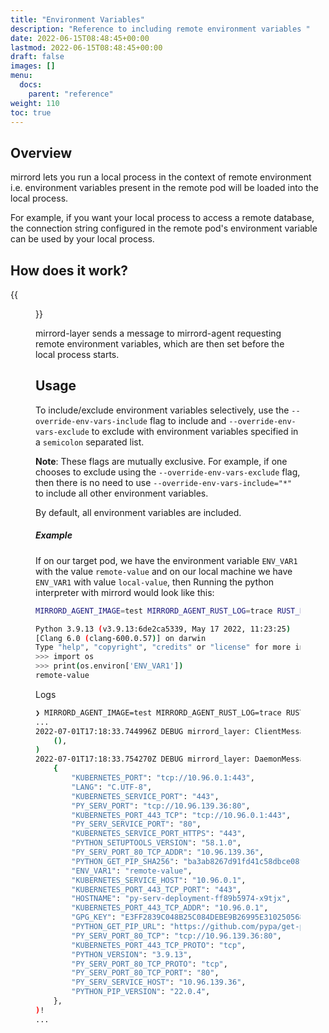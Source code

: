 ```yaml
---
title: "Environment Variables"
description: "Reference to including remote environment variables "
date: 2022-06-15T08:48:45+00:00
lastmod: 2022-06-15T08:48:45+00:00
draft: false
images: []
menu:
  docs:
    parent: "reference"
weight: 110
toc: true
---
```


## Overview

mirrord lets you run a local process in the context of remote environment i.e. environment variables present in the
remote pod will be loaded into the local process.

For example, if you want your local process to access a remote database, the connection string configured in the remote pod's environment variable can be used by your local process.

## How does it work?

{{<figure src="mirrord-env-vars.png" alt="mirrord - fileops" class="white-background center large-width">}}

mirrord-layer sends a message to mirrord-agent requesting remote environment variables, which are then set before the local process starts.

## Usage

To include/exclude environment variables selectively, use the `--override-env-vars-include` flag to include and `--override-env-vars-exclude` to exclude with environment variables specified in a `semicolon` separated list.

**Note**: These flags are mutually exclusive. For example, if one chooses to exclude using the `--override-env-vars-exclude` flag, then there is no need to use `--override-env-vars-include="*"` to include all other environment variables.

By default, all environment variables are included.

##### Example

If on our target pod, we have the environment variable `ENV_VAR1` with the value `remote-value` and on our local
machine we have `ENV_VAR1` with value `local-value`, then Running the python interpreter with mirrord would look like
this:

```bash
MIRRORD_AGENT_IMAGE=test MIRRORD_AGENT_RUST_LOG=trace RUST_LOG=debug target/debug/mirrord exec -c --pod-name py-serv-deployment-ff89b5974-x9tjx python3

Python 3.9.13 (v3.9.13:6de2ca5339, May 17 2022, 11:23:25)
[Clang 6.0 (clang-600.0.57)] on darwin
Type "help", "copyright", "credits" or "license" for more information.
>>> import os
>>> print(os.environ['ENV_VAR1'])
remote-value
```

Logs

```bash
❯ MIRRORD_AGENT_IMAGE=test MIRRORD_AGENT_RUST_LOG=trace RUST_LOG=debug target/debug/mirrord exec -c --pod-name py-serv-deployment-ff89b5974-x9tjx python3
...
2022-07-01T17:18:33.744996Z DEBUG mirrord_layer: ClientMessage::GetEnvVarsRequest codec_result Ok(
    (),
)
2022-07-01T17:18:33.754270Z DEBUG mirrord_layer: DaemonMessage::GetEnvVarsResponse Ok(
    {
        "KUBERNETES_PORT": "tcp://10.96.0.1:443",
        "LANG": "C.UTF-8",
        "KUBERNETES_SERVICE_PORT": "443",
        "PY_SERV_PORT": "tcp://10.96.139.36:80",
        "KUBERNETES_PORT_443_TCP": "tcp://10.96.0.1:443",
        "PY_SERV_SERVICE_PORT": "80",
        "KUBERNETES_SERVICE_PORT_HTTPS": "443",
        "PYTHON_SETUPTOOLS_VERSION": "58.1.0",
        "PY_SERV_PORT_80_TCP_ADDR": "10.96.139.36",
        "PYTHON_GET_PIP_SHA256": "ba3ab8267d91fd41c58dbce08f76db99f747f716d85ce1865813842bb035524d",
        "ENV_VAR1": "remote-value",
        "KUBERNETES_SERVICE_HOST": "10.96.0.1",
        "KUBERNETES_PORT_443_TCP_PORT": "443",
        "HOSTNAME": "py-serv-deployment-ff89b5974-x9tjx",
        "KUBERNETES_PORT_443_TCP_ADDR": "10.96.0.1",
        "GPG_KEY": "E3FF2839C048B25C084DEBE9B26995E310250568",
        "PYTHON_GET_PIP_URL": "https://github.com/pypa/get-pip/raw/6ce3639da143c5d79b44f94b04080abf2531fd6e/public/get-pip.py",
        "PY_SERV_PORT_80_TCP": "tcp://10.96.139.36:80",
        "KUBERNETES_PORT_443_TCP_PROTO": "tcp",
        "PYTHON_VERSION": "3.9.13",
        "PY_SERV_PORT_80_TCP_PROTO": "tcp",
        "PY_SERV_PORT_80_TCP_PORT": "80",
        "PY_SERV_SERVICE_HOST": "10.96.139.36",
        "PYTHON_PIP_VERSION": "22.0.4",
    },
)!
...
```
